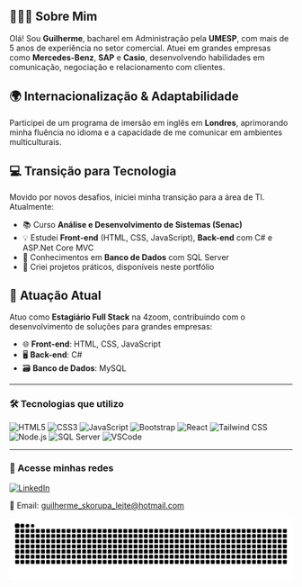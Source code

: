 ## 🙋🏼‍♂️ Sobre Mim  
Olá! Sou **Guilherme**, bacharel em Administração pela **UMESP**, com mais de 5 anos de experiência no setor comercial. Atuei em grandes empresas como **Mercedes-Benz**, **SAP** e **Casio**, desenvolvendo habilidades em comunicação, negociação e relacionamento com clientes.

## 🌍 Internacionalização & Adaptabilidade  
Participei de um programa de imersão em inglês em **Londres**, aprimorando minha fluência no idioma e a capacidade de me comunicar em ambientes multiculturais.

## 💻 Transição para Tecnologia  
Movido por novos desafios, iniciei minha transição para a área de TI. Atualmente:  
- 📚 Curso **Análise e Desenvolvimento de Sistemas (Senac)**  
- 💡 Estudei **Front-end** (HTML, CSS, JavaScript), **Back-end** com C# e ASP.Net Core MVC  
- 🧠 Conhecimentos em **Banco de Dados** com SQL Server  
- 🔧 Criei projetos práticos, disponíveis neste portfólio  

## 🚀 Atuação Atual  
Atuo como **Estagiário Full Stack** na 4zoom, contribuindo com o desenvolvimento de soluções para grandes empresas:

- 🌐 **Front-end**: HTML, CSS, JavaScript  
- 🖥️ **Back-end**: C#  
- 🗃️ **Banco de Dados**: MySQL  

---

### 🛠️ Tecnologias que utilizo

<p align="left">
  <img src="https://cdn.jsdelivr.net/gh/devicons/devicon/icons/html5/html5-original.svg" width="40" height="40" alt="HTML5" />
  <img src="https://cdn.jsdelivr.net/gh/devicons/devicon/icons/css3/css3-original.svg" width="40" height="40" alt="CSS3" />
  <img src="https://cdn.jsdelivr.net/gh/devicons/devicon/icons/javascript/javascript-original.svg" width="40" height="40" alt="JavaScript" />
  <img src="https://cdn.jsdelivr.net/gh/devicons/devicon/icons/bootstrap/bootstrap-original-wordmark.svg" width="40" height="40" alt="Bootstrap" />
  <img src="https://cdn.jsdelivr.net/gh/devicons/devicon/icons/react/react-original.svg" width="40" height="40" alt="React" />
  <img src="https://cdn.jsdelivr.net/gh/devicons/devicon/icons/tailwindcss/tailwindcss-plain.svg" width="40" height="40" alt="Tailwind CSS" />
  <img src="https://cdn.jsdelivr.net/gh/devicons/devicon/icons/nodejs/nodejs-original.svg" width="40" height="40" alt="Node.js" />
  <img src="https://cdn.jsdelivr.net/gh/devicons/devicon/icons/microsoftsqlserver/microsoftsqlserver-plain-wordmark.svg" width="40" height="40" alt="SQL Server" />
  <img src="https://cdn.jsdelivr.net/gh/devicons/devicon/icons/vscode/vscode-original.svg" width="40" height="40" alt="VSCode" />
</p>



---

### 🔗 Acesse minhas redes

[![LinkedIn](https://img.shields.io/badge/LinkedIn-0077B5?style=for-the-badge&logo=linkedin&logoColor=white)](https://www.linkedin.com/in/guilherme-skorupa/)

📧 Email: guilherme_skorupa_leite@hotmail.com

<picture align="center">
  <source media="(prefers-color-scheme: dark)" srcset="https://raw.githubusercontent.com/Skorupa95BR/Skorupa95BR/output/github-contribution-grid-snake-dark.svg">
  <source media="(prefers-color-scheme: light)" srcset="https://raw.githubusercontent.com/Skorupa95BR/Skorupa95BR/output/github-contribution-grid-snake-dark.svg">
  <img align="center" alt="github contribution grid snake animation" src="https://raw.githubusercontent.com/Skorupa95BR/Skorupa95BR/output/github-contribution-grid-snake.svg">
</picture>
